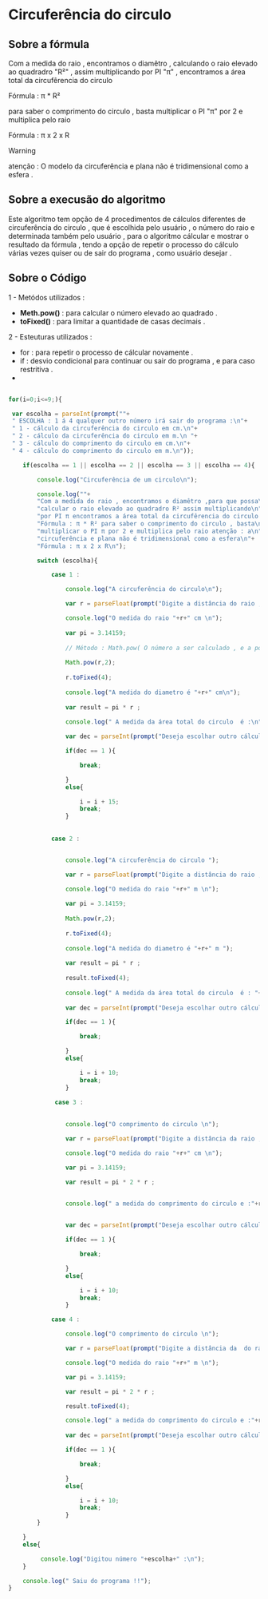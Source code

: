 
# Circuferência do circulo 

## Sobre a fórmula 

<p> Com a medida do raio , encontramos o diamêtro , calculando o raio elevado ao quadradro "R²" , assim multiplicando por PI "π" , encontramos a área total da circufêrencia do circulo   </p>

<p> Fórmula : π * R² </p>

<p> para saber o comprimento do circulo , basta multiplicar o PI "π" por 2 e multiplica pelo raio </p>

<p> Fórmula : π x 2 x R </p>

> [!WARNING]
> atenção :
> O modelo da circuferência e plana não é tridimensional como a esfera .


## Sobre a execusão do algoritmo 

<p> Este algoritmo tem opção de 4 procedimentos de cálculos diferentes de circuferência do circulo , que é escolhida  pelo usuário , o número do raio  e determinada  também pelo usuário , para o algoritmo cálcular e mostrar o resultado da fórmula ,  tendo a opção de repetir o processo do cálculo várias vezes quiser ou de sair do programa , como usuário desejar  . </p> 

## Sobre o Código 

1 - Metódos utilizados : 

- **Meth.pow()** : para calcular o número elevado ao quadrado .
- **toFixed()** : para limitar a quantidade de casas decimais .

2 - Esteuturas utilizados : 

- for : para repetir o processo de cálcular novamente .
- if : desvio condicional para continuar ou sair do programa , e para caso restritiva .
-

```javascript 

for(i=0;i<=9;){

 var escolha = parseInt(prompt(""+ 
 " ESCOLHA : 1 á 4 qualquer outro número irá sair do programa :\n"+
 " 1 - cálculo da circuferência do circulo em cm.\n"+
 " 2 - cálculo da circuferência do circulo em m.\n "+
 " 3 - cálculo do comprimento do circulo em cm.\n"+
 " 4 - cálculo do comprimento do circulo em m.\n"));

    if(escolha == 1 || escolha == 2 || escolha == 3 || escolha == 4){

        console.log("Circuferência de um circulo\n");

        console.log(""+
        "Com a medida do raio , encontramos o diamêtro ,para que possa\n"+
        "calcular o raio elevado ao quadradro R² assim multiplicando\n"+
        "por PI π encontramos a área total da circufêrencia do circulo \n"+
        "Fórmula : π * R² para saber o comprimento do circulo , basta\n"+
        "multiplicar o PI π por 2 e multiplica pelo raio atenção : a\n"+
        "circuferência e plana não é tridimensional como a esfera\n"+
        "Fórmula : π x 2 x R\n");

        switch (escolha){

            case 1 :

                console.log("A circuferência do circulo\n");

                var r = parseFloat(prompt("Digite a distância do raio , que está no formato de unidade de medida cm (centimetro) : ")) ;

                console.log("O medida do raio "+r+" cm \n");
                
                var pi = 3.14159;
                
                // Método : Math.pow( O número a ser calculado , e a potência que deseja realizar )
                
                Math.pow(r,2);
                
                r.toFixed(4);
                
                console.log("A medida do diametro é "+r+" cm\n");
                
                var result = pi * r ;  
                
                console.log(" A medida da área total do circulo  é :\n"+result.toFixed(4)+" cm² " );

                var dec = parseInt(prompt("Deseja escolhar outro cálculo ? : 1 - sim 2 - não "));

                if(dec == 1 ){

                    break;

                }
                else{

                    i = i + 15;
                    break;
                }
            
            
            case 2 :


                console.log("A circuferência do circulo ");

                var r = parseFloat(prompt("Digite a distância do raio , que está em formato de unidade de medida metros ")) ;

                console.log("O medida do raio "+r+" m \n");
                
                var pi = 3.14159;
                
                Math.pow(r,2);
                
                r.toFixed(4);
                
                console.log("A medida do diametro é "+r+" m ");
                               
                var result = pi * r ; 
                
                result.toFixed(4);
                     
                console.log(" A medida da área total do circulo  é : "+result+" m² ");
              
                var dec = parseInt(prompt("Deseja escolhar outro cálculo ? : 1 - sim 2 - não "));

                if(dec == 1 ){

                    break;

                }
                else{

                    i = i + 10;
                    break;
                }
    
             case 3 :
        

                console.log("O comprimento do circulo \n");

                var r = parseFloat(prompt("Digite a distância da raio , que está no formato de unidade de medida cm ( centimetros ) : "));

                console.log("O medida do raio "+r+" cm \n");

                var pi = 3.14159;

                var result = pi * 2 * r ;


                console.log(" a medida do comprimento do circulo e :"+result.toFixed(4)+" cm ");

                
                var dec = parseInt(prompt("Deseja escolhar outro cálculo ? : 1 - sim 2 - não "));

                if(dec == 1 ){

                    break;

                }
                else{

                    i = i + 10;
                    break;
                }

            case 4 :

                console.log("O comprimento do circulo \n");

                var r = parseFloat(prompt("Digite a distância da  do raio , que está em unidade de medida em metros : "));

                console.log("O medida do raio "+r+" m \n");

                var pi = 3.14159;

                var result = pi * 2 * r ;

                result.toFixed(4);

                console.log(" a medida do comprimento do circulo e :"+result+" metros ");
        
                var dec = parseInt(prompt("Deseja escolhar outro cálculo ? : 1 - sim 2 - não "));

                if(dec == 1 ){

                    break;

                }
                else{

                    i = i + 10;
                    break;
                }
        }

    }
    else{

         console.log("Digitou número "+escolha+" :\n");
    }

    console.log(" Saiu do programa !!");
}

```
